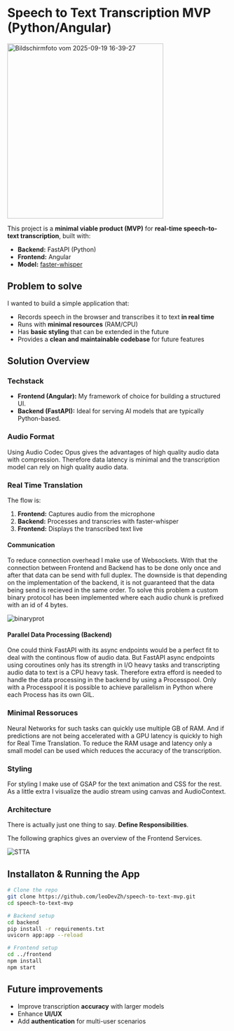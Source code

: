 # Speech to Text Transcription MVP (Python/Angular)
<img width="356" height="400" alt="Bildschirmfoto vom 2025-09-19 16-39-27" src="https://github.com/user-attachments/assets/aa3fc523-c073-4842-a905-51af4165eb0a" />

This project is a **minimal viable product (MVP)** for **real-time speech-to-text transcription**, built with:

- **Backend:** FastAPI (Python)
- **Frontend:** Angular
- **Model:** [faster-whisper](https://github.com/SYSTRAN/faster-whisper)

## Problem to solve
I wanted to build a simple application that:
- Records speech in the browser and transcribes it to text **in real time**
- Runs with **minimal resources** (RAM/CPU)
- Has **basic styling** that can be extended in the future
- Provides a **clean and maintainable codebase** for future features

## Solution Overview

### Techstack
- **Frontend (Angular):** My framework of choice for building a structured UI.
- **Backend (FastAPI):** Ideal for serving AI models that are typically Python-based.
  
### Audio Format
Using Audio Codec Opus gives the advantages of high quality audio data with compression. Therefore data latency is minimal and the transcription model can rely on high quality audio data.

### Real Time Translation
The flow is:
1. **Frontend:** Captures audio from the microphone
2. **Backend:** Processes and transcries with faster-whisper
3. **Frontend:** Displays the transcribed text live

#### Communication
To reduce connection overhead I make use of Websockets. With that the connection between Frontend and Backend has to be done only once and after that data can be send with full duplex.
The downside is that depending on the implementation of the backend, it is not guaranteed that the data being send is recieved in the same order. 
To solve this problem a custom binary protocol has been implemented where each audio chunk is prefixed with an id of 4 bytes.

![binaryprot](https://github.com/user-attachments/assets/7ad3b244-f09c-41cd-9926-0889da5f85dc)

#### Parallel Data Processing (Backend)
One could think FastAPI with its async endpoints would be a perfect fit to deal with the continous flow of audio data. But FastAPI async endpoints using coroutines only has its strength in I/O heavy tasks and transcripting audio data to text is a CPU heavy task.
Therefore extra efford is needed to handle the data processing in the backend by using a Processpool. Only with a Processpool it is possible to achieve parallelism in Python where each Process has its own GIL.

### Minimal Ressoruces
Neural Networks for such tasks can quickly use multiple GB of RAM. And if predictions are not being accelerated with a GPU latency is quickly to high for Real Time Translation. To reduce the RAM usage and latency only a small model can be used which reduces the accuracy of the transcription.

### Styling
For styling I make use of GSAP for the text animation and CSS for the rest. As a little extra I visualize the audio stream using canvas and AudioContext.

### Architecture
There is actually just one thing to say. **Define Responsibilities**.

The following graphics gives an overview of the Frontend Services.

![STTA](https://github.com/user-attachments/assets/33756188-e138-452b-a565-b469a3b512c9)

## Installaton & Running the App
```bash
# Clone the repo
git clone https://github.com/leoDevZh/speech-to-text-mvp.git
cd speech-to-text-mvp

# Backend setup
cd backend
pip install -r requirements.txt
uvicorn app:app --reload

# Frontend setup
cd ../frontend
npm install
npm start
```

## Future improvements
- Improve transcription **accuracy** with larger models
- Enhance **UI/UX**
- Add **authentication** for multi-user scenarios
